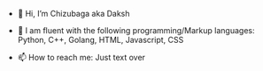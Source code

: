 - 👋 Hi, I’m Chizubaga aka Daksh
- 🌱 I am fluent with the following programming/Markup languages:
     Python, 
     C++, 
     Golang, 
     HTML, 
     Javascript, 
     CSS
     
- 📫 How to reach me: Just text over

<!---
Chizubaga/Chizubaga is a ✨ special ✨ repository because its `README.md` (this file) appears on your GitHub profile.
You can click the Preview link to take a look at your changes.
--->
